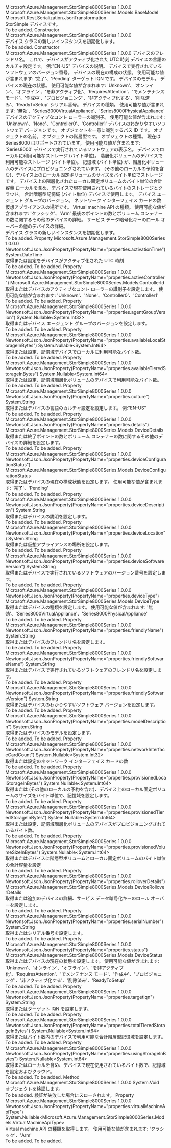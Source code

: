 <Type Name="Device" FullName="Microsoft.Azure.Management.StorSimple8000Series.Models.Device">
  <TypeSignature Language="C#" Value="public class Device : Microsoft.Azure.Management.StorSimple8000Series.Models.BaseModel" />
  <TypeSignature Language="ILAsm" Value=".class public auto ansi beforefieldinit Device extends Microsoft.Azure.Management.StorSimple8000Series.Models.BaseModel" />
  <TypeSignature Language="DocId" Value="T:Microsoft.Azure.Management.StorSimple8000Series.Models.Device" />
  <TypeSignature Language="VB.NET" Value="Public Class Device&#xA;Inherits BaseModel" />
  <TypeSignature Language="F#" Value="type Device = class&#xA;    inherit BaseModel" />
  <AssemblyInfo>
    <AssemblyName>Microsoft.Azure.Management.StorSimple8000Series</AssemblyName>
    <AssemblyVersion>1.0.0.0</AssemblyVersion>
  </AssemblyInfo>
  <Base>
    <BaseTypeName>Microsoft.Azure.Management.StorSimple8000Series.Models.BaseModel</BaseTypeName>
  </Base>
  <Interfaces />
  <Attributes>
    <Attribute>
      <AttributeName>Microsoft.Rest.Serialization.JsonTransformation</AttributeName>
    </Attribute>
  </Attributes>
  <Docs>
    <summary>
            StorSimple デバイスです。
            </summary>
    <remarks>To be added.</remarks>
  </Docs>
  <Members>
    <Member MemberName=".ctor">
      <MemberSignature Language="C#" Value="public Device ();" />
      <MemberSignature Language="ILAsm" Value=".method public hidebysig specialname rtspecialname instance void .ctor() cil managed" />
      <MemberSignature Language="DocId" Value="M:Microsoft.Azure.Management.StorSimple8000Series.Models.Device.#ctor" />
      <MemberSignature Language="VB.NET" Value="Public Sub New ()" />
      <MemberType>Constructor</MemberType>
      <AssemblyInfo>
        <AssemblyName>Microsoft.Azure.Management.StorSimple8000Series</AssemblyName>
        <AssemblyVersion>1.0.0.0</AssemblyVersion>
      </AssemblyInfo>
      <Parameters />
      <Docs>
        <summary>
            デバイス クラスの新しいインスタンスを初期化します。
            </summary>
        <remarks>To be added.</remarks>
      </Docs>
    </Member>
    <Member MemberName=".ctor">
      <MemberSignature Language="C#" Value="public Device (string friendlyName, DateTime activationTime, string culture, string deviceDescription, string deviceSoftwareVersion, Microsoft.Azure.Management.StorSimple8000Series.Models.DeviceConfigurationStatus deviceConfigurationStatus, string targetIqn, string modelDescription, Microsoft.Azure.Management.StorSimple8000Series.Models.DeviceStatus status, string serialNumber, Microsoft.Azure.Management.StorSimple8000Series.Models.DeviceType deviceType, Microsoft.Azure.Management.StorSimple8000Series.Models.ControllerId activeController, string friendlySoftwareVersion, string id = null, string name = null, string type = null, Nullable&lt;Microsoft.Azure.Management.StorSimple8000Series.Models.Kind&gt; kind = null, string friendlySoftwareName = null, Nullable&lt;long&gt; availableLocalStorageInBytes = null, Nullable&lt;long&gt; availableTieredStorageInBytes = null, Nullable&lt;long&gt; provisionedTieredStorageInBytes = null, Nullable&lt;long&gt; provisionedLocalStorageInBytes = null, Nullable&lt;long&gt; provisionedVolumeSizeInBytes = null, Nullable&lt;long&gt; usingStorageInBytes = null, Nullable&lt;long&gt; totalTieredStorageInBytes = null, Nullable&lt;int&gt; agentGroupVersion = null, Nullable&lt;int&gt; networkInterfaceCardCount = null, string deviceLocation = null, Nullable&lt;Microsoft.Azure.Management.StorSimple8000Series.Models.VirtualMachineApiType&gt; virtualMachineApiType = null, Microsoft.Azure.Management.StorSimple8000Series.Models.DeviceDetails details = null, Microsoft.Azure.Management.StorSimple8000Series.Models.DeviceRolloverDetails rolloverDetails = null);" />
      <MemberSignature Language="ILAsm" Value=".method public hidebysig specialname rtspecialname instance void .ctor(string friendlyName, valuetype System.DateTime activationTime, string culture, string deviceDescription, string deviceSoftwareVersion, valuetype Microsoft.Azure.Management.StorSimple8000Series.Models.DeviceConfigurationStatus deviceConfigurationStatus, string targetIqn, string modelDescription, valuetype Microsoft.Azure.Management.StorSimple8000Series.Models.DeviceStatus status, string serialNumber, valuetype Microsoft.Azure.Management.StorSimple8000Series.Models.DeviceType deviceType, valuetype Microsoft.Azure.Management.StorSimple8000Series.Models.ControllerId activeController, string friendlySoftwareVersion, string id, string name, string type, valuetype System.Nullable`1&lt;valuetype Microsoft.Azure.Management.StorSimple8000Series.Models.Kind&gt; kind, string friendlySoftwareName, valuetype System.Nullable`1&lt;int64&gt; availableLocalStorageInBytes, valuetype System.Nullable`1&lt;int64&gt; availableTieredStorageInBytes, valuetype System.Nullable`1&lt;int64&gt; provisionedTieredStorageInBytes, valuetype System.Nullable`1&lt;int64&gt; provisionedLocalStorageInBytes, valuetype System.Nullable`1&lt;int64&gt; provisionedVolumeSizeInBytes, valuetype System.Nullable`1&lt;int64&gt; usingStorageInBytes, valuetype System.Nullable`1&lt;int64&gt; totalTieredStorageInBytes, valuetype System.Nullable`1&lt;int32&gt; agentGroupVersion, valuetype System.Nullable`1&lt;int32&gt; networkInterfaceCardCount, string deviceLocation, valuetype System.Nullable`1&lt;valuetype Microsoft.Azure.Management.StorSimple8000Series.Models.VirtualMachineApiType&gt; virtualMachineApiType, class Microsoft.Azure.Management.StorSimple8000Series.Models.DeviceDetails details, class Microsoft.Azure.Management.StorSimple8000Series.Models.DeviceRolloverDetails rolloverDetails) cil managed" />
      <MemberSignature Language="DocId" Value="M:Microsoft.Azure.Management.StorSimple8000Series.Models.Device.#ctor(System.String,System.DateTime,System.String,System.String,System.String,Microsoft.Azure.Management.StorSimple8000Series.Models.DeviceConfigurationStatus,System.String,System.String,Microsoft.Azure.Management.StorSimple8000Series.Models.DeviceStatus,System.String,Microsoft.Azure.Management.StorSimple8000Series.Models.DeviceType,Microsoft.Azure.Management.StorSimple8000Series.Models.ControllerId,System.String,System.String,System.String,System.String,System.Nullable{Microsoft.Azure.Management.StorSimple8000Series.Models.Kind},System.String,System.Nullable{System.Int64},System.Nullable{System.Int64},System.Nullable{System.Int64},System.Nullable{System.Int64},System.Nullable{System.Int64},System.Nullable{System.Int64},System.Nullable{System.Int64},System.Nullable{System.Int32},System.Nullable{System.Int32},System.String,System.Nullable{Microsoft.Azure.Management.StorSimple8000Series.Models.VirtualMachineApiType},Microsoft.Azure.Management.StorSimple8000Series.Models.DeviceDetails,Microsoft.Azure.Management.StorSimple8000Series.Models.DeviceRolloverDetails)" />
      <MemberSignature Language="F#" Value="new Microsoft.Azure.Management.StorSimple8000Series.Models.Device : string * DateTime * string * string * string * Microsoft.Azure.Management.StorSimple8000Series.Models.DeviceConfigurationStatus * string * string * Microsoft.Azure.Management.StorSimple8000Series.Models.DeviceStatus * string * Microsoft.Azure.Management.StorSimple8000Series.Models.DeviceType * Microsoft.Azure.Management.StorSimple8000Series.Models.ControllerId * string * string * string * string * Nullable&lt;Microsoft.Azure.Management.StorSimple8000Series.Models.Kind&gt; * string * Nullable&lt;int64&gt; * Nullable&lt;int64&gt; * Nullable&lt;int64&gt; * Nullable&lt;int64&gt; * Nullable&lt;int64&gt; * Nullable&lt;int64&gt; * Nullable&lt;int64&gt; * Nullable&lt;int&gt; * Nullable&lt;int&gt; * string * Nullable&lt;Microsoft.Azure.Management.StorSimple8000Series.Models.VirtualMachineApiType&gt; * Microsoft.Azure.Management.StorSimple8000Series.Models.DeviceDetails * Microsoft.Azure.Management.StorSimple8000Series.Models.DeviceRolloverDetails -&gt; Microsoft.Azure.Management.StorSimple8000Series.Models.Device" Usage="new Microsoft.Azure.Management.StorSimple8000Series.Models.Device (friendlyName, activationTime, culture, deviceDescription, deviceSoftwareVersion, deviceConfigurationStatus, targetIqn, modelDescription, status, serialNumber, deviceType, activeController, friendlySoftwareVersion, id, name, type, kind, friendlySoftwareName, availableLocalStorageInBytes, availableTieredStorageInBytes, provisionedTieredStorageInBytes, provisionedLocalStorageInBytes, provisionedVolumeSizeInBytes, usingStorageInBytes, totalTieredStorageInBytes, agentGroupVersion, networkInterfaceCardCount, deviceLocation, virtualMachineApiType, details, rolloverDetails)" />
      <MemberType>Constructor</MemberType>
      <AssemblyInfo>
        <AssemblyName>Microsoft.Azure.Management.StorSimple8000Series</AssemblyName>
        <AssemblyVersion>1.0.0.0</AssemblyVersion>
      </AssemblyInfo>
      <Parameters>
        <Parameter Name="friendlyName" Type="System.String" />
        <Parameter Name="activationTime" Type="System.DateTime" />
        <Parameter Name="culture" Type="System.String" />
        <Parameter Name="deviceDescription" Type="System.String" />
        <Parameter Name="deviceSoftwareVersion" Type="System.String" />
        <Parameter Name="deviceConfigurationStatus" Type="Microsoft.Azure.Management.StorSimple8000Series.Models.DeviceConfigurationStatus" />
        <Parameter Name="targetIqn" Type="System.String" />
        <Parameter Name="modelDescription" Type="System.String" />
        <Parameter Name="status" Type="Microsoft.Azure.Management.StorSimple8000Series.Models.DeviceStatus" />
        <Parameter Name="serialNumber" Type="System.String" />
        <Parameter Name="deviceType" Type="Microsoft.Azure.Management.StorSimple8000Series.Models.DeviceType" />
        <Parameter Name="activeController" Type="Microsoft.Azure.Management.StorSimple8000Series.Models.ControllerId" />
        <Parameter Name="friendlySoftwareVersion" Type="System.String" />
        <Parameter Name="id" Type="System.String" />
        <Parameter Name="name" Type="System.String" />
        <Parameter Name="type" Type="System.String" />
        <Parameter Name="kind" Type="System.Nullable&lt;Microsoft.Azure.Management.StorSimple8000Series.Models.Kind&gt;" />
        <Parameter Name="friendlySoftwareName" Type="System.String" />
        <Parameter Name="availableLocalStorageInBytes" Type="System.Nullable&lt;System.Int64&gt;" />
        <Parameter Name="availableTieredStorageInBytes" Type="System.Nullable&lt;System.Int64&gt;" />
        <Parameter Name="provisionedTieredStorageInBytes" Type="System.Nullable&lt;System.Int64&gt;" />
        <Parameter Name="provisionedLocalStorageInBytes" Type="System.Nullable&lt;System.Int64&gt;" />
        <Parameter Name="provisionedVolumeSizeInBytes" Type="System.Nullable&lt;System.Int64&gt;" />
        <Parameter Name="usingStorageInBytes" Type="System.Nullable&lt;System.Int64&gt;" />
        <Parameter Name="totalTieredStorageInBytes" Type="System.Nullable&lt;System.Int64&gt;" />
        <Parameter Name="agentGroupVersion" Type="System.Nullable&lt;System.Int32&gt;" />
        <Parameter Name="networkInterfaceCardCount" Type="System.Nullable&lt;System.Int32&gt;" />
        <Parameter Name="deviceLocation" Type="System.String" />
        <Parameter Name="virtualMachineApiType" Type="System.Nullable&lt;Microsoft.Azure.Management.StorSimple8000Series.Models.VirtualMachineApiType&gt;" />
        <Parameter Name="details" Type="Microsoft.Azure.Management.StorSimple8000Series.Models.DeviceDetails" />
        <Parameter Name="rolloverDetails" Type="Microsoft.Azure.Management.StorSimple8000Series.Models.DeviceRolloverDetails" />
      </Parameters>
      <Docs>
        <param name="friendlyName">デバイスのフレンドリ名。</param>
        <param name="activationTime">これで、デバイスがアクティブ化された UTC 時刻</param>
        <param name="culture">デバイスの言語のカルチャ設定です。
            例:"EN-US"</param>
        <param name="deviceDescription">デバイスの説明。</param>
        <param name="deviceSoftwareVersion">デバイスで実行されているソフトウェアのバージョン番号。</param>
        <param name="deviceConfigurationStatus">デバイスの現在の構成の状態。 使用可能な値が含まれます: '完了'、'Pending'</param>
        <param name="targetIqn">ターゲット IQN です。</param>
        <param name="modelDescription">デバイスのモデル。</param>
        <param name="status">デバイスの現在の状態。 使用可能な値が含まれます: 'Unknown'、'オンライン'、'オフライン'、'を非アクティブ化'、'RequiresAttention'、'でメンテナンス モード'、'作成中'、'プロビジョニング'、'非アクティブ化する'、'削除済み'、'ReadyToSetup'</param>
        <param name="serialNumber">シリアル番号。</param>
        <param name="deviceType">デバイスの種類。 使用可能な値が含まれます: '無効'、'Series8000VirtualAppliance'、'Series8000PhysicalAppliance'</param>
        <param name="activeController">デバイスのアクティブなコント ローラーの識別子。 使用可能な値が含まれます: 'Unknown'、'None'、'Controller0'、'Controller1'</param>
        <param name="friendlySoftwareVersion">デバイスのわかりやすいソフトウェア バージョンです。</param>
        <param name="id">オブジェクトを一意に識別するパス ID です。</param>
        <param name="name">オブジェクトの名前。</param>
        <param name="type">オブジェクトの階層型です。</param>
        <param name="kind">オブジェクトの種類。 現在は Series8000 はサポートされています。 使用可能な値が含まれます: 'Series8000'</param>
        <param name="friendlySoftwareName">デバイスで実行されているソフトウェアの表示名。</param>
        <param name="availableLocalStorageInBytes">デバイスでローカルに利用可能なストレージ (バイト単位)。</param>
        <param name="availableTieredStorageInBytes">階層化ボリュームのデバイスで利用可能なストレージ (バイト単位)。</param>
        <param name="provisionedTieredStorageInBytes">記憶域 (バイト単位) が、階層化ボリュームのデバイスにプロビジョニングされています。</param>
        <param name="provisionedLocalStorageInBytes">(その他のローカルの予約を含む)、デバイス上のローカル固定ボリュームのサイズをバイト単位でストレージです。</param>
        <param name="provisionedVolumeSizeInBytes">デバイス上の階層化されたローカル固定ボリュームのバイト単位の合計容量</param>
        <param name="usingStorageInBytes">ローカルを含め、デバイスで現在使用されているバイトのストレージとクラウド。</param>
        <param name="totalTieredStorageInBytes">合計階層型記憶域 (バイト単位) デバイスで使用します。</param>
        <param name="agentGroupVersion">デバイス エージェント グループのバージョン。</param>
        <param name="networkInterfaceCardCount">ネットワーク インターフェイス カードの数</param>
        <param name="deviceLocation">仮想アプライアンスの場所です。</param>
        <param name="virtualMachineApiType">Virtual machine API の種類。
            使用可能な値が含まれます: 'クラシック'、'Arm'</param>
        <param name="details">最後のポイントの数とボリューム コンテナーの数に関するその他のデバイスの詳細。</param>
        <param name="rolloverDetails">サービス データ暗号化キーのロール オーバーの他のデバイスの詳細。</param>
        <summary>
            デバイス クラスの新しいインスタンスを初期化します。
            </summary>
        <remarks>To be added.</remarks>
      </Docs>
    </Member>
    <Member MemberName="ActivationTime">
      <MemberSignature Language="C#" Value="public DateTime ActivationTime { get; set; }" />
      <MemberSignature Language="ILAsm" Value=".property instance valuetype System.DateTime ActivationTime" />
      <MemberSignature Language="DocId" Value="P:Microsoft.Azure.Management.StorSimple8000Series.Models.Device.ActivationTime" />
      <MemberSignature Language="VB.NET" Value="Public Property ActivationTime As DateTime" />
      <MemberSignature Language="F#" Value="member this.ActivationTime : DateTime with get, set" Usage="Microsoft.Azure.Management.StorSimple8000Series.Models.Device.ActivationTime" />
      <MemberType>Property</MemberType>
      <AssemblyInfo>
        <AssemblyName>Microsoft.Azure.Management.StorSimple8000Series</AssemblyName>
        <AssemblyVersion>1.0.0.0</AssemblyVersion>
      </AssemblyInfo>
      <Attributes>
        <Attribute>
          <AttributeName>Newtonsoft.Json.JsonProperty(PropertyName="properties.activationTime")</AttributeName>
        </Attribute>
      </Attributes>
      <ReturnValue>
        <ReturnType>System.DateTime</ReturnType>
      </ReturnValue>
      <Docs>
        <summary>
            取得または設定をデバイスがアクティブ化された UTC 時刻
            </summary>
        <value>To be added.</value>
        <remarks>To be added.</remarks>
      </Docs>
    </Member>
    <Member MemberName="ActiveController">
      <MemberSignature Language="C#" Value="public Microsoft.Azure.Management.StorSimple8000Series.Models.ControllerId ActiveController { get; set; }" />
      <MemberSignature Language="ILAsm" Value=".property instance valuetype Microsoft.Azure.Management.StorSimple8000Series.Models.ControllerId ActiveController" />
      <MemberSignature Language="DocId" Value="P:Microsoft.Azure.Management.StorSimple8000Series.Models.Device.ActiveController" />
      <MemberSignature Language="VB.NET" Value="Public Property ActiveController As ControllerId" />
      <MemberSignature Language="F#" Value="member this.ActiveController : Microsoft.Azure.Management.StorSimple8000Series.Models.ControllerId with get, set" Usage="Microsoft.Azure.Management.StorSimple8000Series.Models.Device.ActiveController" />
      <MemberType>Property</MemberType>
      <AssemblyInfo>
        <AssemblyName>Microsoft.Azure.Management.StorSimple8000Series</AssemblyName>
        <AssemblyVersion>1.0.0.0</AssemblyVersion>
      </AssemblyInfo>
      <Attributes>
        <Attribute>
          <AttributeName>Newtonsoft.Json.JsonProperty(PropertyName="properties.activeController")</AttributeName>
        </Attribute>
      </Attributes>
      <ReturnValue>
        <ReturnType>Microsoft.Azure.Management.StorSimple8000Series.Models.ControllerId</ReturnType>
      </ReturnValue>
      <Docs>
        <summary>
            取得またはデバイスのアクティブなコント ローラーの識別子を設定します。
            使用可能な値が含まれます: 'Unknown'、'None'、'Controller0'、'Controller1'
            </summary>
        <value>To be added.</value>
        <remarks>To be added.</remarks>
      </Docs>
    </Member>
    <Member MemberName="AgentGroupVersion">
      <MemberSignature Language="C#" Value="public Nullable&lt;int&gt; AgentGroupVersion { get; set; }" />
      <MemberSignature Language="ILAsm" Value=".property instance valuetype System.Nullable`1&lt;int32&gt; AgentGroupVersion" />
      <MemberSignature Language="DocId" Value="P:Microsoft.Azure.Management.StorSimple8000Series.Models.Device.AgentGroupVersion" />
      <MemberSignature Language="VB.NET" Value="Public Property AgentGroupVersion As Nullable(Of Integer)" />
      <MemberSignature Language="F#" Value="member this.AgentGroupVersion : Nullable&lt;int&gt; with get, set" Usage="Microsoft.Azure.Management.StorSimple8000Series.Models.Device.AgentGroupVersion" />
      <MemberType>Property</MemberType>
      <AssemblyInfo>
        <AssemblyName>Microsoft.Azure.Management.StorSimple8000Series</AssemblyName>
        <AssemblyVersion>1.0.0.0</AssemblyVersion>
      </AssemblyInfo>
      <Attributes>
        <Attribute>
          <AttributeName>Newtonsoft.Json.JsonProperty(PropertyName="properties.agentGroupVersion")</AttributeName>
        </Attribute>
      </Attributes>
      <ReturnValue>
        <ReturnType>System.Nullable&lt;System.Int32&gt;</ReturnType>
      </ReturnValue>
      <Docs>
        <summary>
            取得またはデバイス エージェント グループのバージョンを設定します。
            </summary>
        <value>To be added.</value>
        <remarks>To be added.</remarks>
      </Docs>
    </Member>
    <Member MemberName="AvailableLocalStorageInBytes">
      <MemberSignature Language="C#" Value="public Nullable&lt;long&gt; AvailableLocalStorageInBytes { get; set; }" />
      <MemberSignature Language="ILAsm" Value=".property instance valuetype System.Nullable`1&lt;int64&gt; AvailableLocalStorageInBytes" />
      <MemberSignature Language="DocId" Value="P:Microsoft.Azure.Management.StorSimple8000Series.Models.Device.AvailableLocalStorageInBytes" />
      <MemberSignature Language="VB.NET" Value="Public Property AvailableLocalStorageInBytes As Nullable(Of Long)" />
      <MemberSignature Language="F#" Value="member this.AvailableLocalStorageInBytes : Nullable&lt;int64&gt; with get, set" Usage="Microsoft.Azure.Management.StorSimple8000Series.Models.Device.AvailableLocalStorageInBytes" />
      <MemberType>Property</MemberType>
      <AssemblyInfo>
        <AssemblyName>Microsoft.Azure.Management.StorSimple8000Series</AssemblyName>
        <AssemblyVersion>1.0.0.0</AssemblyVersion>
      </AssemblyInfo>
      <Attributes>
        <Attribute>
          <AttributeName>Newtonsoft.Json.JsonProperty(PropertyName="properties.availableLocalStorageInBytes")</AttributeName>
        </Attribute>
      </Attributes>
      <ReturnValue>
        <ReturnType>System.Nullable&lt;System.Int64&gt;</ReturnType>
      </ReturnValue>
      <Docs>
        <summary>
            取得または設定、記憶域デバイスでローカルに利用可能なバイト数。
            </summary>
        <value>To be added.</value>
        <remarks>To be added.</remarks>
      </Docs>
    </Member>
    <Member MemberName="AvailableTieredStorageInBytes">
      <MemberSignature Language="C#" Value="public Nullable&lt;long&gt; AvailableTieredStorageInBytes { get; set; }" />
      <MemberSignature Language="ILAsm" Value=".property instance valuetype System.Nullable`1&lt;int64&gt; AvailableTieredStorageInBytes" />
      <MemberSignature Language="DocId" Value="P:Microsoft.Azure.Management.StorSimple8000Series.Models.Device.AvailableTieredStorageInBytes" />
      <MemberSignature Language="VB.NET" Value="Public Property AvailableTieredStorageInBytes As Nullable(Of Long)" />
      <MemberSignature Language="F#" Value="member this.AvailableTieredStorageInBytes : Nullable&lt;int64&gt; with get, set" Usage="Microsoft.Azure.Management.StorSimple8000Series.Models.Device.AvailableTieredStorageInBytes" />
      <MemberType>Property</MemberType>
      <AssemblyInfo>
        <AssemblyName>Microsoft.Azure.Management.StorSimple8000Series</AssemblyName>
        <AssemblyVersion>1.0.0.0</AssemblyVersion>
      </AssemblyInfo>
      <Attributes>
        <Attribute>
          <AttributeName>Newtonsoft.Json.JsonProperty(PropertyName="properties.availableTieredStorageInBytes")</AttributeName>
        </Attribute>
      </Attributes>
      <ReturnValue>
        <ReturnType>System.Nullable&lt;System.Int64&gt;</ReturnType>
      </ReturnValue>
      <Docs>
        <summary>
            取得または設定、記憶域階層化ボリュームのデバイスで利用可能なバイト数。
            </summary>
        <value>To be added.</value>
        <remarks>To be added.</remarks>
      </Docs>
    </Member>
    <Member MemberName="Culture">
      <MemberSignature Language="C#" Value="public string Culture { get; set; }" />
      <MemberSignature Language="ILAsm" Value=".property instance string Culture" />
      <MemberSignature Language="DocId" Value="P:Microsoft.Azure.Management.StorSimple8000Series.Models.Device.Culture" />
      <MemberSignature Language="VB.NET" Value="Public Property Culture As String" />
      <MemberSignature Language="F#" Value="member this.Culture : string with get, set" Usage="Microsoft.Azure.Management.StorSimple8000Series.Models.Device.Culture" />
      <MemberType>Property</MemberType>
      <AssemblyInfo>
        <AssemblyName>Microsoft.Azure.Management.StorSimple8000Series</AssemblyName>
        <AssemblyVersion>1.0.0.0</AssemblyVersion>
      </AssemblyInfo>
      <Attributes>
        <Attribute>
          <AttributeName>Newtonsoft.Json.JsonProperty(PropertyName="properties.culture")</AttributeName>
        </Attribute>
      </Attributes>
      <ReturnValue>
        <ReturnType>System.String</ReturnType>
      </ReturnValue>
      <Docs>
        <summary>
            取得またはデバイスの言語のカルチャ設定を設定します。 例:"EN-US"
            </summary>
        <value>To be added.</value>
        <remarks>To be added.</remarks>
      </Docs>
    </Member>
    <Member MemberName="Details">
      <MemberSignature Language="C#" Value="public Microsoft.Azure.Management.StorSimple8000Series.Models.DeviceDetails Details { get; set; }" />
      <MemberSignature Language="ILAsm" Value=".property instance class Microsoft.Azure.Management.StorSimple8000Series.Models.DeviceDetails Details" />
      <MemberSignature Language="DocId" Value="P:Microsoft.Azure.Management.StorSimple8000Series.Models.Device.Details" />
      <MemberSignature Language="VB.NET" Value="Public Property Details As DeviceDetails" />
      <MemberSignature Language="F#" Value="member this.Details : Microsoft.Azure.Management.StorSimple8000Series.Models.DeviceDetails with get, set" Usage="Microsoft.Azure.Management.StorSimple8000Series.Models.Device.Details" />
      <MemberType>Property</MemberType>
      <AssemblyInfo>
        <AssemblyName>Microsoft.Azure.Management.StorSimple8000Series</AssemblyName>
        <AssemblyVersion>1.0.0.0</AssemblyVersion>
      </AssemblyInfo>
      <Attributes>
        <Attribute>
          <AttributeName>Newtonsoft.Json.JsonProperty(PropertyName="properties.details")</AttributeName>
        </Attribute>
      </Attributes>
      <ReturnValue>
        <ReturnType>Microsoft.Azure.Management.StorSimple8000Series.Models.DeviceDetails</ReturnType>
      </ReturnValue>
      <Docs>
        <summary>
            取得または終了ポイントの数とボリューム コンテナーの数に関するその他のデバイスの詳細を設定します。
            </summary>
        <value>To be added.</value>
        <remarks>To be added.</remarks>
      </Docs>
    </Member>
    <Member MemberName="DeviceConfigurationStatus">
      <MemberSignature Language="C#" Value="public Microsoft.Azure.Management.StorSimple8000Series.Models.DeviceConfigurationStatus DeviceConfigurationStatus { get; set; }" />
      <MemberSignature Language="ILAsm" Value=".property instance valuetype Microsoft.Azure.Management.StorSimple8000Series.Models.DeviceConfigurationStatus DeviceConfigurationStatus" />
      <MemberSignature Language="DocId" Value="P:Microsoft.Azure.Management.StorSimple8000Series.Models.Device.DeviceConfigurationStatus" />
      <MemberSignature Language="VB.NET" Value="Public Property DeviceConfigurationStatus As DeviceConfigurationStatus" />
      <MemberSignature Language="F#" Value="member this.DeviceConfigurationStatus : Microsoft.Azure.Management.StorSimple8000Series.Models.DeviceConfigurationStatus with get, set" Usage="Microsoft.Azure.Management.StorSimple8000Series.Models.Device.DeviceConfigurationStatus" />
      <MemberType>Property</MemberType>
      <AssemblyInfo>
        <AssemblyName>Microsoft.Azure.Management.StorSimple8000Series</AssemblyName>
        <AssemblyVersion>1.0.0.0</AssemblyVersion>
      </AssemblyInfo>
      <Attributes>
        <Attribute>
          <AttributeName>Newtonsoft.Json.JsonProperty(PropertyName="properties.deviceConfigurationStatus")</AttributeName>
        </Attribute>
      </Attributes>
      <ReturnValue>
        <ReturnType>Microsoft.Azure.Management.StorSimple8000Series.Models.DeviceConfigurationStatus</ReturnType>
      </ReturnValue>
      <Docs>
        <summary>
            取得またはデバイスの現在の構成状態を設定します。
            使用可能な値が含まれます: '完了'、'Pending'
            </summary>
        <value>To be added.</value>
        <remarks>To be added.</remarks>
      </Docs>
    </Member>
    <Member MemberName="DeviceDescription">
      <MemberSignature Language="C#" Value="public string DeviceDescription { get; set; }" />
      <MemberSignature Language="ILAsm" Value=".property instance string DeviceDescription" />
      <MemberSignature Language="DocId" Value="P:Microsoft.Azure.Management.StorSimple8000Series.Models.Device.DeviceDescription" />
      <MemberSignature Language="VB.NET" Value="Public Property DeviceDescription As String" />
      <MemberSignature Language="F#" Value="member this.DeviceDescription : string with get, set" Usage="Microsoft.Azure.Management.StorSimple8000Series.Models.Device.DeviceDescription" />
      <MemberType>Property</MemberType>
      <AssemblyInfo>
        <AssemblyName>Microsoft.Azure.Management.StorSimple8000Series</AssemblyName>
        <AssemblyVersion>1.0.0.0</AssemblyVersion>
      </AssemblyInfo>
      <Attributes>
        <Attribute>
          <AttributeName>Newtonsoft.Json.JsonProperty(PropertyName="properties.deviceDescription")</AttributeName>
        </Attribute>
      </Attributes>
      <ReturnValue>
        <ReturnType>System.String</ReturnType>
      </ReturnValue>
      <Docs>
        <summary>
            取得またはデバイスの説明を設定します。
            </summary>
        <value>To be added.</value>
        <remarks>To be added.</remarks>
      </Docs>
    </Member>
    <Member MemberName="DeviceLocation">
      <MemberSignature Language="C#" Value="public string DeviceLocation { get; set; }" />
      <MemberSignature Language="ILAsm" Value=".property instance string DeviceLocation" />
      <MemberSignature Language="DocId" Value="P:Microsoft.Azure.Management.StorSimple8000Series.Models.Device.DeviceLocation" />
      <MemberSignature Language="VB.NET" Value="Public Property DeviceLocation As String" />
      <MemberSignature Language="F#" Value="member this.DeviceLocation : string with get, set" Usage="Microsoft.Azure.Management.StorSimple8000Series.Models.Device.DeviceLocation" />
      <MemberType>Property</MemberType>
      <AssemblyInfo>
        <AssemblyName>Microsoft.Azure.Management.StorSimple8000Series</AssemblyName>
        <AssemblyVersion>1.0.0.0</AssemblyVersion>
      </AssemblyInfo>
      <Attributes>
        <Attribute>
          <AttributeName>Newtonsoft.Json.JsonProperty(PropertyName="properties.deviceLocation")</AttributeName>
        </Attribute>
      </Attributes>
      <ReturnValue>
        <ReturnType>System.String</ReturnType>
      </ReturnValue>
      <Docs>
        <summary>
            取得または仮想アプライアンスの場所を設定します。
            </summary>
        <value>To be added.</value>
        <remarks>To be added.</remarks>
      </Docs>
    </Member>
    <Member MemberName="DeviceSoftwareVersion">
      <MemberSignature Language="C#" Value="public string DeviceSoftwareVersion { get; set; }" />
      <MemberSignature Language="ILAsm" Value=".property instance string DeviceSoftwareVersion" />
      <MemberSignature Language="DocId" Value="P:Microsoft.Azure.Management.StorSimple8000Series.Models.Device.DeviceSoftwareVersion" />
      <MemberSignature Language="VB.NET" Value="Public Property DeviceSoftwareVersion As String" />
      <MemberSignature Language="F#" Value="member this.DeviceSoftwareVersion : string with get, set" Usage="Microsoft.Azure.Management.StorSimple8000Series.Models.Device.DeviceSoftwareVersion" />
      <MemberType>Property</MemberType>
      <AssemblyInfo>
        <AssemblyName>Microsoft.Azure.Management.StorSimple8000Series</AssemblyName>
        <AssemblyVersion>1.0.0.0</AssemblyVersion>
      </AssemblyInfo>
      <Attributes>
        <Attribute>
          <AttributeName>Newtonsoft.Json.JsonProperty(PropertyName="properties.deviceSoftwareVersion")</AttributeName>
        </Attribute>
      </Attributes>
      <ReturnValue>
        <ReturnType>System.String</ReturnType>
      </ReturnValue>
      <Docs>
        <summary>
            取得またはデバイスで実行されているソフトウェアのバージョン番号を設定します。
            </summary>
        <value>To be added.</value>
        <remarks>To be added.</remarks>
      </Docs>
    </Member>
    <Member MemberName="DeviceType">
      <MemberSignature Language="C#" Value="public Microsoft.Azure.Management.StorSimple8000Series.Models.DeviceType DeviceType { get; set; }" />
      <MemberSignature Language="ILAsm" Value=".property instance valuetype Microsoft.Azure.Management.StorSimple8000Series.Models.DeviceType DeviceType" />
      <MemberSignature Language="DocId" Value="P:Microsoft.Azure.Management.StorSimple8000Series.Models.Device.DeviceType" />
      <MemberSignature Language="VB.NET" Value="Public Property DeviceType As DeviceType" />
      <MemberSignature Language="F#" Value="member this.DeviceType : Microsoft.Azure.Management.StorSimple8000Series.Models.DeviceType with get, set" Usage="Microsoft.Azure.Management.StorSimple8000Series.Models.Device.DeviceType" />
      <MemberType>Property</MemberType>
      <AssemblyInfo>
        <AssemblyName>Microsoft.Azure.Management.StorSimple8000Series</AssemblyName>
        <AssemblyVersion>1.0.0.0</AssemblyVersion>
      </AssemblyInfo>
      <Attributes>
        <Attribute>
          <AttributeName>Newtonsoft.Json.JsonProperty(PropertyName="properties.deviceType")</AttributeName>
        </Attribute>
      </Attributes>
      <ReturnValue>
        <ReturnType>Microsoft.Azure.Management.StorSimple8000Series.Models.DeviceType</ReturnType>
      </ReturnValue>
      <Docs>
        <summary>
            取得またはデバイスの種類を設定します。 使用可能な値が含まれます: '無効'、'Series8000VirtualAppliance'、'Series8000PhysicalAppliance'
            </summary>
        <value>To be added.</value>
        <remarks>To be added.</remarks>
      </Docs>
    </Member>
    <Member MemberName="FriendlyName">
      <MemberSignature Language="C#" Value="public string FriendlyName { get; set; }" />
      <MemberSignature Language="ILAsm" Value=".property instance string FriendlyName" />
      <MemberSignature Language="DocId" Value="P:Microsoft.Azure.Management.StorSimple8000Series.Models.Device.FriendlyName" />
      <MemberSignature Language="VB.NET" Value="Public Property FriendlyName As String" />
      <MemberSignature Language="F#" Value="member this.FriendlyName : string with get, set" Usage="Microsoft.Azure.Management.StorSimple8000Series.Models.Device.FriendlyName" />
      <MemberType>Property</MemberType>
      <AssemblyInfo>
        <AssemblyName>Microsoft.Azure.Management.StorSimple8000Series</AssemblyName>
        <AssemblyVersion>1.0.0.0</AssemblyVersion>
      </AssemblyInfo>
      <Attributes>
        <Attribute>
          <AttributeName>Newtonsoft.Json.JsonProperty(PropertyName="properties.friendlyName")</AttributeName>
        </Attribute>
      </Attributes>
      <ReturnValue>
        <ReturnType>System.String</ReturnType>
      </ReturnValue>
      <Docs>
        <summary>
            取得またはデバイスのフレンドリ名を設定します。
            </summary>
        <value>To be added.</value>
        <remarks>To be added.</remarks>
      </Docs>
    </Member>
    <Member MemberName="FriendlySoftwareName">
      <MemberSignature Language="C#" Value="public string FriendlySoftwareName { get; set; }" />
      <MemberSignature Language="ILAsm" Value=".property instance string FriendlySoftwareName" />
      <MemberSignature Language="DocId" Value="P:Microsoft.Azure.Management.StorSimple8000Series.Models.Device.FriendlySoftwareName" />
      <MemberSignature Language="VB.NET" Value="Public Property FriendlySoftwareName As String" />
      <MemberSignature Language="F#" Value="member this.FriendlySoftwareName : string with get, set" Usage="Microsoft.Azure.Management.StorSimple8000Series.Models.Device.FriendlySoftwareName" />
      <MemberType>Property</MemberType>
      <AssemblyInfo>
        <AssemblyName>Microsoft.Azure.Management.StorSimple8000Series</AssemblyName>
        <AssemblyVersion>1.0.0.0</AssemblyVersion>
      </AssemblyInfo>
      <Attributes>
        <Attribute>
          <AttributeName>Newtonsoft.Json.JsonProperty(PropertyName="properties.friendlySoftwareName")</AttributeName>
        </Attribute>
      </Attributes>
      <ReturnValue>
        <ReturnType>System.String</ReturnType>
      </ReturnValue>
      <Docs>
        <summary>
            取得またはデバイスで実行されているソフトウェアのフレンドリ名を設定します。
            </summary>
        <value>To be added.</value>
        <remarks>To be added.</remarks>
      </Docs>
    </Member>
    <Member MemberName="FriendlySoftwareVersion">
      <MemberSignature Language="C#" Value="public string FriendlySoftwareVersion { get; set; }" />
      <MemberSignature Language="ILAsm" Value=".property instance string FriendlySoftwareVersion" />
      <MemberSignature Language="DocId" Value="P:Microsoft.Azure.Management.StorSimple8000Series.Models.Device.FriendlySoftwareVersion" />
      <MemberSignature Language="VB.NET" Value="Public Property FriendlySoftwareVersion As String" />
      <MemberSignature Language="F#" Value="member this.FriendlySoftwareVersion : string with get, set" Usage="Microsoft.Azure.Management.StorSimple8000Series.Models.Device.FriendlySoftwareVersion" />
      <MemberType>Property</MemberType>
      <AssemblyInfo>
        <AssemblyName>Microsoft.Azure.Management.StorSimple8000Series</AssemblyName>
        <AssemblyVersion>1.0.0.0</AssemblyVersion>
      </AssemblyInfo>
      <Attributes>
        <Attribute>
          <AttributeName>Newtonsoft.Json.JsonProperty(PropertyName="properties.friendlySoftwareVersion")</AttributeName>
        </Attribute>
      </Attributes>
      <ReturnValue>
        <ReturnType>System.String</ReturnType>
      </ReturnValue>
      <Docs>
        <summary>
            取得またはデバイスのわかりやすいソフトウェア バージョンを設定します。
            </summary>
        <value>To be added.</value>
        <remarks>To be added.</remarks>
      </Docs>
    </Member>
    <Member MemberName="ModelDescription">
      <MemberSignature Language="C#" Value="public string ModelDescription { get; set; }" />
      <MemberSignature Language="ILAsm" Value=".property instance string ModelDescription" />
      <MemberSignature Language="DocId" Value="P:Microsoft.Azure.Management.StorSimple8000Series.Models.Device.ModelDescription" />
      <MemberSignature Language="VB.NET" Value="Public Property ModelDescription As String" />
      <MemberSignature Language="F#" Value="member this.ModelDescription : string with get, set" Usage="Microsoft.Azure.Management.StorSimple8000Series.Models.Device.ModelDescription" />
      <MemberType>Property</MemberType>
      <AssemblyInfo>
        <AssemblyName>Microsoft.Azure.Management.StorSimple8000Series</AssemblyName>
        <AssemblyVersion>1.0.0.0</AssemblyVersion>
      </AssemblyInfo>
      <Attributes>
        <Attribute>
          <AttributeName>Newtonsoft.Json.JsonProperty(PropertyName="properties.modelDescription")</AttributeName>
        </Attribute>
      </Attributes>
      <ReturnValue>
        <ReturnType>System.String</ReturnType>
      </ReturnValue>
      <Docs>
        <summary>
            取得またはデバイスのモデルを設定します。
            </summary>
        <value>To be added.</value>
        <remarks>To be added.</remarks>
      </Docs>
    </Member>
    <Member MemberName="NetworkInterfaceCardCount">
      <MemberSignature Language="C#" Value="public Nullable&lt;int&gt; NetworkInterfaceCardCount { get; set; }" />
      <MemberSignature Language="ILAsm" Value=".property instance valuetype System.Nullable`1&lt;int32&gt; NetworkInterfaceCardCount" />
      <MemberSignature Language="DocId" Value="P:Microsoft.Azure.Management.StorSimple8000Series.Models.Device.NetworkInterfaceCardCount" />
      <MemberSignature Language="VB.NET" Value="Public Property NetworkInterfaceCardCount As Nullable(Of Integer)" />
      <MemberSignature Language="F#" Value="member this.NetworkInterfaceCardCount : Nullable&lt;int&gt; with get, set" Usage="Microsoft.Azure.Management.StorSimple8000Series.Models.Device.NetworkInterfaceCardCount" />
      <MemberType>Property</MemberType>
      <AssemblyInfo>
        <AssemblyName>Microsoft.Azure.Management.StorSimple8000Series</AssemblyName>
        <AssemblyVersion>1.0.0.0</AssemblyVersion>
      </AssemblyInfo>
      <Attributes>
        <Attribute>
          <AttributeName>Newtonsoft.Json.JsonProperty(PropertyName="properties.networkInterfaceCardCount")</AttributeName>
        </Attribute>
      </Attributes>
      <ReturnValue>
        <ReturnType>System.Nullable&lt;System.Int32&gt;</ReturnType>
      </ReturnValue>
      <Docs>
        <summary>
            取得または設定のネットワーク インターフェイス カードの数
            </summary>
        <value>To be added.</value>
        <remarks>To be added.</remarks>
      </Docs>
    </Member>
    <Member MemberName="ProvisionedLocalStorageInBytes">
      <MemberSignature Language="C#" Value="public Nullable&lt;long&gt; ProvisionedLocalStorageInBytes { get; set; }" />
      <MemberSignature Language="ILAsm" Value=".property instance valuetype System.Nullable`1&lt;int64&gt; ProvisionedLocalStorageInBytes" />
      <MemberSignature Language="DocId" Value="P:Microsoft.Azure.Management.StorSimple8000Series.Models.Device.ProvisionedLocalStorageInBytes" />
      <MemberSignature Language="VB.NET" Value="Public Property ProvisionedLocalStorageInBytes As Nullable(Of Long)" />
      <MemberSignature Language="F#" Value="member this.ProvisionedLocalStorageInBytes : Nullable&lt;int64&gt; with get, set" Usage="Microsoft.Azure.Management.StorSimple8000Series.Models.Device.ProvisionedLocalStorageInBytes" />
      <MemberType>Property</MemberType>
      <AssemblyInfo>
        <AssemblyName>Microsoft.Azure.Management.StorSimple8000Series</AssemblyName>
        <AssemblyVersion>1.0.0.0</AssemblyVersion>
      </AssemblyInfo>
      <Attributes>
        <Attribute>
          <AttributeName>Newtonsoft.Json.JsonProperty(PropertyName="properties.provisionedLocalStorageInBytes")</AttributeName>
        </Attribute>
      </Attributes>
      <ReturnValue>
        <ReturnType>System.Nullable&lt;System.Int64&gt;</ReturnType>
      </ReturnValue>
      <Docs>
        <summary>
            取得または (その他のローカルの予約を含む)、デバイス上のローカル固定ボリュームのサイズをバイト単位で、記憶域を設定します。
            </summary>
        <value>To be added.</value>
        <remarks>To be added.</remarks>
      </Docs>
    </Member>
    <Member MemberName="ProvisionedTieredStorageInBytes">
      <MemberSignature Language="C#" Value="public Nullable&lt;long&gt; ProvisionedTieredStorageInBytes { get; set; }" />
      <MemberSignature Language="ILAsm" Value=".property instance valuetype System.Nullable`1&lt;int64&gt; ProvisionedTieredStorageInBytes" />
      <MemberSignature Language="DocId" Value="P:Microsoft.Azure.Management.StorSimple8000Series.Models.Device.ProvisionedTieredStorageInBytes" />
      <MemberSignature Language="VB.NET" Value="Public Property ProvisionedTieredStorageInBytes As Nullable(Of Long)" />
      <MemberSignature Language="F#" Value="member this.ProvisionedTieredStorageInBytes : Nullable&lt;int64&gt; with get, set" Usage="Microsoft.Azure.Management.StorSimple8000Series.Models.Device.ProvisionedTieredStorageInBytes" />
      <MemberType>Property</MemberType>
      <AssemblyInfo>
        <AssemblyName>Microsoft.Azure.Management.StorSimple8000Series</AssemblyName>
        <AssemblyVersion>1.0.0.0</AssemblyVersion>
      </AssemblyInfo>
      <Attributes>
        <Attribute>
          <AttributeName>Newtonsoft.Json.JsonProperty(PropertyName="properties.provisionedTieredStorageInBytes")</AttributeName>
        </Attribute>
      </Attributes>
      <ReturnValue>
        <ReturnType>System.Nullable&lt;System.Int64&gt;</ReturnType>
      </ReturnValue>
      <Docs>
        <summary>
            取得または設定、記憶域階層化ボリュームのデバイスがプロビジョニングされているバイト数。
            </summary>
        <value>To be added.</value>
        <remarks>To be added.</remarks>
      </Docs>
    </Member>
    <Member MemberName="ProvisionedVolumeSizeInBytes">
      <MemberSignature Language="C#" Value="public Nullable&lt;long&gt; ProvisionedVolumeSizeInBytes { get; set; }" />
      <MemberSignature Language="ILAsm" Value=".property instance valuetype System.Nullable`1&lt;int64&gt; ProvisionedVolumeSizeInBytes" />
      <MemberSignature Language="DocId" Value="P:Microsoft.Azure.Management.StorSimple8000Series.Models.Device.ProvisionedVolumeSizeInBytes" />
      <MemberSignature Language="VB.NET" Value="Public Property ProvisionedVolumeSizeInBytes As Nullable(Of Long)" />
      <MemberSignature Language="F#" Value="member this.ProvisionedVolumeSizeInBytes : Nullable&lt;int64&gt; with get, set" Usage="Microsoft.Azure.Management.StorSimple8000Series.Models.Device.ProvisionedVolumeSizeInBytes" />
      <MemberType>Property</MemberType>
      <AssemblyInfo>
        <AssemblyName>Microsoft.Azure.Management.StorSimple8000Series</AssemblyName>
        <AssemblyVersion>1.0.0.0</AssemblyVersion>
      </AssemblyInfo>
      <Attributes>
        <Attribute>
          <AttributeName>Newtonsoft.Json.JsonProperty(PropertyName="properties.provisionedVolumeSizeInBytes")</AttributeName>
        </Attribute>
      </Attributes>
      <ReturnValue>
        <ReturnType>System.Nullable&lt;System.Int64&gt;</ReturnType>
      </ReturnValue>
      <Docs>
        <summary>
            取得またはデバイスに階層型ボリュームとローカル固定ボリュームのバイト単位の合計容量を設定
            </summary>
        <value>To be added.</value>
        <remarks>To be added.</remarks>
      </Docs>
    </Member>
    <Member MemberName="RolloverDetails">
      <MemberSignature Language="C#" Value="public Microsoft.Azure.Management.StorSimple8000Series.Models.DeviceRolloverDetails RolloverDetails { get; set; }" />
      <MemberSignature Language="ILAsm" Value=".property instance class Microsoft.Azure.Management.StorSimple8000Series.Models.DeviceRolloverDetails RolloverDetails" />
      <MemberSignature Language="DocId" Value="P:Microsoft.Azure.Management.StorSimple8000Series.Models.Device.RolloverDetails" />
      <MemberSignature Language="VB.NET" Value="Public Property RolloverDetails As DeviceRolloverDetails" />
      <MemberSignature Language="F#" Value="member this.RolloverDetails : Microsoft.Azure.Management.StorSimple8000Series.Models.DeviceRolloverDetails with get, set" Usage="Microsoft.Azure.Management.StorSimple8000Series.Models.Device.RolloverDetails" />
      <MemberType>Property</MemberType>
      <AssemblyInfo>
        <AssemblyName>Microsoft.Azure.Management.StorSimple8000Series</AssemblyName>
        <AssemblyVersion>1.0.0.0</AssemblyVersion>
      </AssemblyInfo>
      <Attributes>
        <Attribute>
          <AttributeName>Newtonsoft.Json.JsonProperty(PropertyName="properties.rolloverDetails")</AttributeName>
        </Attribute>
      </Attributes>
      <ReturnValue>
        <ReturnType>Microsoft.Azure.Management.StorSimple8000Series.Models.DeviceRolloverDetails</ReturnType>
      </ReturnValue>
      <Docs>
        <summary>
            取得または追加のデバイスの詳細、サービス データ暗号化キーのロール オーバーを設定します。
            </summary>
        <value>To be added.</value>
        <remarks>To be added.</remarks>
      </Docs>
    </Member>
    <Member MemberName="SerialNumber">
      <MemberSignature Language="C#" Value="public string SerialNumber { get; set; }" />
      <MemberSignature Language="ILAsm" Value=".property instance string SerialNumber" />
      <MemberSignature Language="DocId" Value="P:Microsoft.Azure.Management.StorSimple8000Series.Models.Device.SerialNumber" />
      <MemberSignature Language="VB.NET" Value="Public Property SerialNumber As String" />
      <MemberSignature Language="F#" Value="member this.SerialNumber : string with get, set" Usage="Microsoft.Azure.Management.StorSimple8000Series.Models.Device.SerialNumber" />
      <MemberType>Property</MemberType>
      <AssemblyInfo>
        <AssemblyName>Microsoft.Azure.Management.StorSimple8000Series</AssemblyName>
        <AssemblyVersion>1.0.0.0</AssemblyVersion>
      </AssemblyInfo>
      <Attributes>
        <Attribute>
          <AttributeName>Newtonsoft.Json.JsonProperty(PropertyName="properties.serialNumber")</AttributeName>
        </Attribute>
      </Attributes>
      <ReturnValue>
        <ReturnType>System.String</ReturnType>
      </ReturnValue>
      <Docs>
        <summary>
            取得またはシリアル番号を設定します。
            </summary>
        <value>To be added.</value>
        <remarks>To be added.</remarks>
      </Docs>
    </Member>
    <Member MemberName="Status">
      <MemberSignature Language="C#" Value="public Microsoft.Azure.Management.StorSimple8000Series.Models.DeviceStatus Status { get; set; }" />
      <MemberSignature Language="ILAsm" Value=".property instance valuetype Microsoft.Azure.Management.StorSimple8000Series.Models.DeviceStatus Status" />
      <MemberSignature Language="DocId" Value="P:Microsoft.Azure.Management.StorSimple8000Series.Models.Device.Status" />
      <MemberSignature Language="VB.NET" Value="Public Property Status As DeviceStatus" />
      <MemberSignature Language="F#" Value="member this.Status : Microsoft.Azure.Management.StorSimple8000Series.Models.DeviceStatus with get, set" Usage="Microsoft.Azure.Management.StorSimple8000Series.Models.Device.Status" />
      <MemberType>Property</MemberType>
      <AssemblyInfo>
        <AssemblyName>Microsoft.Azure.Management.StorSimple8000Series</AssemblyName>
        <AssemblyVersion>1.0.0.0</AssemblyVersion>
      </AssemblyInfo>
      <Attributes>
        <Attribute>
          <AttributeName>Newtonsoft.Json.JsonProperty(PropertyName="properties.status")</AttributeName>
        </Attribute>
      </Attributes>
      <ReturnValue>
        <ReturnType>Microsoft.Azure.Management.StorSimple8000Series.Models.DeviceStatus</ReturnType>
      </ReturnValue>
      <Docs>
        <summary>
            取得またはデバイスの現在の状態を設定します。 使用可能な値が含まれます: 'Unknown'、'オンライン'、'オフライン'、'を非アクティブ化'、'RequiresAttention'、'でメンテナンス モード'、'作成中'、'プロビジョニング'、'非アクティブ化する'、'削除済み'、'ReadyToSetup'
            </summary>
        <value>To be added.</value>
        <remarks>To be added.</remarks>
      </Docs>
    </Member>
    <Member MemberName="TargetIqn">
      <MemberSignature Language="C#" Value="public string TargetIqn { get; set; }" />
      <MemberSignature Language="ILAsm" Value=".property instance string TargetIqn" />
      <MemberSignature Language="DocId" Value="P:Microsoft.Azure.Management.StorSimple8000Series.Models.Device.TargetIqn" />
      <MemberSignature Language="VB.NET" Value="Public Property TargetIqn As String" />
      <MemberSignature Language="F#" Value="member this.TargetIqn : string with get, set" Usage="Microsoft.Azure.Management.StorSimple8000Series.Models.Device.TargetIqn" />
      <MemberType>Property</MemberType>
      <AssemblyInfo>
        <AssemblyName>Microsoft.Azure.Management.StorSimple8000Series</AssemblyName>
        <AssemblyVersion>1.0.0.0</AssemblyVersion>
      </AssemblyInfo>
      <Attributes>
        <Attribute>
          <AttributeName>Newtonsoft.Json.JsonProperty(PropertyName="properties.targetIqn")</AttributeName>
        </Attribute>
      </Attributes>
      <ReturnValue>
        <ReturnType>System.String</ReturnType>
      </ReturnValue>
      <Docs>
        <summary>
            取得またはターゲット IQN を設定します。
            </summary>
        <value>To be added.</value>
        <remarks>To be added.</remarks>
      </Docs>
    </Member>
    <Member MemberName="TotalTieredStorageInBytes">
      <MemberSignature Language="C#" Value="public Nullable&lt;long&gt; TotalTieredStorageInBytes { get; set; }" />
      <MemberSignature Language="ILAsm" Value=".property instance valuetype System.Nullable`1&lt;int64&gt; TotalTieredStorageInBytes" />
      <MemberSignature Language="DocId" Value="P:Microsoft.Azure.Management.StorSimple8000Series.Models.Device.TotalTieredStorageInBytes" />
      <MemberSignature Language="VB.NET" Value="Public Property TotalTieredStorageInBytes As Nullable(Of Long)" />
      <MemberSignature Language="F#" Value="member this.TotalTieredStorageInBytes : Nullable&lt;int64&gt; with get, set" Usage="Microsoft.Azure.Management.StorSimple8000Series.Models.Device.TotalTieredStorageInBytes" />
      <MemberType>Property</MemberType>
      <AssemblyInfo>
        <AssemblyName>Microsoft.Azure.Management.StorSimple8000Series</AssemblyName>
        <AssemblyVersion>1.0.0.0</AssemblyVersion>
      </AssemblyInfo>
      <Attributes>
        <Attribute>
          <AttributeName>Newtonsoft.Json.JsonProperty(PropertyName="properties.totalTieredStorageInBytes")</AttributeName>
        </Attribute>
      </Attributes>
      <ReturnValue>
        <ReturnType>System.Nullable&lt;System.Int64&gt;</ReturnType>
      </ReturnValue>
      <Docs>
        <summary>
            取得またはバイト数内のデバイスで利用可能な合計階層型記憶域を設定します。
            </summary>
        <value>To be added.</value>
        <remarks>To be added.</remarks>
      </Docs>
    </Member>
    <Member MemberName="UsingStorageInBytes">
      <MemberSignature Language="C#" Value="public Nullable&lt;long&gt; UsingStorageInBytes { get; set; }" />
      <MemberSignature Language="ILAsm" Value=".property instance valuetype System.Nullable`1&lt;int64&gt; UsingStorageInBytes" />
      <MemberSignature Language="DocId" Value="P:Microsoft.Azure.Management.StorSimple8000Series.Models.Device.UsingStorageInBytes" />
      <MemberSignature Language="VB.NET" Value="Public Property UsingStorageInBytes As Nullable(Of Long)" />
      <MemberSignature Language="F#" Value="member this.UsingStorageInBytes : Nullable&lt;int64&gt; with get, set" Usage="Microsoft.Azure.Management.StorSimple8000Series.Models.Device.UsingStorageInBytes" />
      <MemberType>Property</MemberType>
      <AssemblyInfo>
        <AssemblyName>Microsoft.Azure.Management.StorSimple8000Series</AssemblyName>
        <AssemblyVersion>1.0.0.0</AssemblyVersion>
      </AssemblyInfo>
      <Attributes>
        <Attribute>
          <AttributeName>Newtonsoft.Json.JsonProperty(PropertyName="properties.usingStorageInBytes")</AttributeName>
        </Attribute>
      </Attributes>
      <ReturnValue>
        <ReturnType>System.Nullable&lt;System.Int64&gt;</ReturnType>
      </ReturnValue>
      <Docs>
        <summary>
            取得またはローカルを含め、デバイスで現在使用されているバイト数で、記憶域を設定およびクラウド。
            </summary>
        <value>To be added.</value>
        <remarks>To be added.</remarks>
      </Docs>
    </Member>
    <Member MemberName="Validate">
      <MemberSignature Language="C#" Value="public virtual void Validate ();" />
      <MemberSignature Language="ILAsm" Value=".method public hidebysig newslot virtual instance void Validate() cil managed" />
      <MemberSignature Language="DocId" Value="M:Microsoft.Azure.Management.StorSimple8000Series.Models.Device.Validate" />
      <MemberSignature Language="VB.NET" Value="Public Overridable Sub Validate ()" />
      <MemberSignature Language="F#" Value="abstract member Validate : unit -&gt; unit&#xA;override this.Validate : unit -&gt; unit" Usage="device.Validate " />
      <MemberType>Method</MemberType>
      <AssemblyInfo>
        <AssemblyName>Microsoft.Azure.Management.StorSimple8000Series</AssemblyName>
        <AssemblyVersion>1.0.0.0</AssemblyVersion>
      </AssemblyInfo>
      <ReturnValue>
        <ReturnType>System.Void</ReturnType>
      </ReturnValue>
      <Parameters />
      <Docs>
        <summary>
            オブジェクトを検証します。
            </summary>
        <remarks>To be added.</remarks>
        <exception cref="T:Microsoft.Rest.ValidationException">
            検証が失敗した場合にスローされます。
            </exception>
      </Docs>
    </Member>
    <Member MemberName="VirtualMachineApiType">
      <MemberSignature Language="C#" Value="public Nullable&lt;Microsoft.Azure.Management.StorSimple8000Series.Models.VirtualMachineApiType&gt; VirtualMachineApiType { get; protected set; }" />
      <MemberSignature Language="ILAsm" Value=".property instance valuetype System.Nullable`1&lt;valuetype Microsoft.Azure.Management.StorSimple8000Series.Models.VirtualMachineApiType&gt; VirtualMachineApiType" />
      <MemberSignature Language="DocId" Value="P:Microsoft.Azure.Management.StorSimple8000Series.Models.Device.VirtualMachineApiType" />
      <MemberSignature Language="VB.NET" Value="Public Property VirtualMachineApiType As Nullable(Of VirtualMachineApiType)" />
      <MemberSignature Language="F#" Value="member this.VirtualMachineApiType : Nullable&lt;Microsoft.Azure.Management.StorSimple8000Series.Models.VirtualMachineApiType&gt; with get, set" Usage="Microsoft.Azure.Management.StorSimple8000Series.Models.Device.VirtualMachineApiType" />
      <MemberType>Property</MemberType>
      <AssemblyInfo>
        <AssemblyName>Microsoft.Azure.Management.StorSimple8000Series</AssemblyName>
        <AssemblyVersion>1.0.0.0</AssemblyVersion>
      </AssemblyInfo>
      <Attributes>
        <Attribute>
          <AttributeName>Newtonsoft.Json.JsonProperty(PropertyName="properties.virtualMachineApiType")</AttributeName>
        </Attribute>
      </Attributes>
      <ReturnValue>
        <ReturnType>System.Nullable&lt;Microsoft.Azure.Management.StorSimple8000Series.Models.VirtualMachineApiType&gt;</ReturnType>
      </ReturnValue>
      <Docs>
        <summary>
            Virtual machine API の種類を取得します。 使用可能な値が含まれます: 'クラシック'、'Arm'
            </summary>
        <value>To be added.</value>
        <remarks>To be added.</remarks>
      </Docs>
    </Member>
  </Members>
</Type>